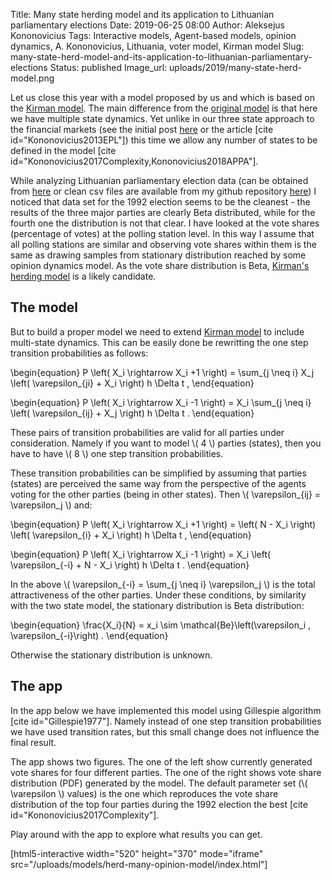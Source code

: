 Title: Many state herding model and its application to Lithuanian parliamentary elections
Date: 2019-06-25 08:00
Author: Aleksejus Kononovicius
Tags: Interactive models, Agent-based models, opinion dynamics, A. Kononovicius, Lithuania, voter model, Kirman model
Slug: many-state-herd-model-and-its-application-to-lithuanian-parliamentary-elections
Status: published
Image_url: uploads/2019/many-state-herd-model.png

Let us close this year with a model proposed by us and which is based on the
[Kirman model](/tag/kirman-model/). The main difference from the
[original model]({filename}/articles/2010/kirman-ants.md) is that here we have
multiple state dynamics. Yet unlike in our three state approach to the financial
markets (see the initial post [here]({filename}/articles/2011/three-group-kirman-agent-based-model-for-financial-markets.md)
or the article [cite id="Kononovicius2013EPL"])
this time we allow any number of states to be defined in the model
[cite id="Kononovicius2017Complexity,Kononovicius2018APPA"].<!--more-->

While analyzing Lithuanian parliamentary election data (can be obtained from
[here](https://www.rinkejopuslapis.lt/ataskaitu-formavimas) or clean csv files
are available from my github repository
[here](https://github.com/akononovicius/lithuanian-parliamentary-election-data))
I noticed that data set for the 1992 election seems to be the cleanest - the
results of the three major parties are clearly Beta distributed, while for the
fourth one the distribution is not that clear. I have looked at the vote shares
(percentage of votes) at the polling station level. In this way I assume that
all polling stations are similar and observing vote shares within them is the
same as drawing samples from stationary distribution reached by some opinion
dynamics model. As the vote share distribution is Beta,
[Kirman's herding model]({filename}/articles/2010/kirman-ants.md) is a likely
candidate.

## The model

But to build a proper model we need to extend [Kirman model]({filename}/articles/2010/kirman-ants.md) 
to include multi-state dynamics. This can be easily done be rewritting the one
step transition probabilities as follows:

\begin{equation}
P \left( X\_i \rightarrow X\_i +1 \right) = \sum\_{j \neq i} X\_j \left( \varepsilon\_{ji} + X\_i \right) h \Delta t ,
\end{equation}

\begin{equation}
P \left( X\_i \rightarrow X\_i -1 \right) = X\_i \sum\_{j \neq i} \left( \varepsilon\_{ij} + X\_j \right) h \Delta t .
\end{equation}

These pairs of transition probabilities are valid for all parties under consideration.
Namely if you want to model \\\( 4 \\\) parties (states), then you have to have
\\\( 8 \\\) one step transition probabilities.

These transition probabilities can be simplified by assuming that parties (states)
are perceived the same way from the perspective of the agents voting for the
other parties (being in other states). Then \\\( \varepsilon\_{ij} = \varepsilon\_j \\\)
and:

\begin{equation}
P \left( X\_i \rightarrow X\_i +1 \right) = \left( N - X\_i \right) \left( \varepsilon\_{i} + X\_i \right) h \Delta t ,
\end{equation}

\begin{equation}
P \left( X\_i \rightarrow X\_i -1 \right) = X\_i \left( \varepsilon\_{-i} + N - X\_i \right) h \Delta t .
\end{equation}

In the above \\\( \varepsilon\_{-i} = \sum\_{j \neq i} \varepsilon\_j \\\) is the
total attractiveness of the other parties. Under these conditions, by similarity
with the two state model, the stationary distribution is Beta distribution:

\begin{equation}
\frac{X\_i}{N} = x\_i \sim \mathcal{Be}\left(\varepsilon\_i , \varepsilon\_{-i}\right) .
\end{equation}

Otherwise the stationary distribution is unknown.

## The app

In the app below we have implemented this model using Gillespie algorithm
[cite id="Gillespie1977"]. Namely instead of one step transition probabilities
we have used transition rates, but this small change does not influence the
final result.

The app shows two figures. The one of the left show currently generated vote
shares for four different parties. The one of the right shows vote share
distribution (PDF) generated by the model. The default parameter set
(\\\( \varepsilon \\\) values) is the one which reproduces the vote share
distribution of the top four parties during the 1992 election the best [cite id="Kononovicius2017Complexity"].

Play around with the app to explore what results you can get.

[html5-interactive width="520" height="370" mode="iframe"
src="/uploads/models/herd-many-opinion-model/index.html"]
